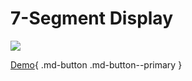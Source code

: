 # 7-Segment Display

![](../../img/7-segment-display.png)

[Demo](./7-segment-display.html){ .md-button .md-button--primary }